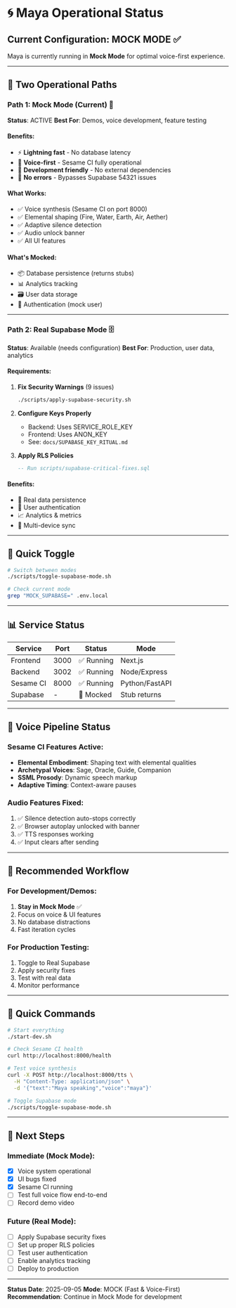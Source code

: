 # 🌀 Maya Operational Status

## Current Configuration: MOCK MODE ✅

Maya is currently running in **Mock Mode** for optimal voice-first experience.

---

## 🎯 Two Operational Paths

### Path 1: Mock Mode (Current) 🚀
**Status**: ACTIVE
**Best For**: Demos, voice development, feature testing

#### Benefits:
- ⚡ **Lightning fast** - No database latency
- 🎤 **Voice-first** - Sesame CI fully operational
- 🔧 **Development friendly** - No external dependencies
- 🚫 **No errors** - Bypasses Supabase 54321 issues

#### What Works:
- ✅ Voice synthesis (Sesame CI on port 8000)
- ✅ Elemental shaping (Fire, Water, Earth, Air, Aether)
- ✅ Adaptive silence detection
- ✅ Audio unlock banner
- ✅ All UI features

#### What's Mocked:
- 📦 Database persistence (returns stubs)
- 📊 Analytics tracking
- 🗃️ User data storage
- 🔐 Authentication (mock user)

---

### Path 2: Real Supabase Mode 🗄️
**Status**: Available (needs configuration)
**Best For**: Production, user data, analytics

#### Requirements:
1. **Fix Security Warnings** (9 issues)
   ```bash
   ./scripts/apply-supabase-security.sh
   ```

2. **Configure Keys Properly**
   - Backend: Uses SERVICE_ROLE_KEY
   - Frontend: Uses ANON_KEY
   - See: `docs/SUPABASE_KEY_RITUAL.md`

3. **Apply RLS Policies**
   ```sql
   -- Run scripts/supabase-critical-fixes.sql
   ```

#### Benefits:
- 💾 Real data persistence
- 👤 User authentication
- 📈 Analytics & metrics
- 🔄 Multi-device sync

---

## 🔄 Quick Toggle

```bash
# Switch between modes
./scripts/toggle-supabase-mode.sh

# Check current mode
grep "MOCK_SUPABASE=" .env.local
```

---

## 📊 Service Status

| Service | Port | Status | Mode |
|---------|------|--------|------|
| Frontend | 3000 | ✅ Running | Next.js |
| Backend | 3002 | ✅ Running | Node/Express |
| Sesame CI | 8000 | ✅ Running | Python/FastAPI |
| Supabase | - | 🔄 Mocked | Stub returns |

---

## 🎤 Voice Pipeline Status

### Sesame CI Features Active:
- **Elemental Embodiment**: Shaping text with elemental qualities
- **Archetypal Voices**: Sage, Oracle, Guide, Companion
- **SSML Prosody**: Dynamic speech markup
- **Adaptive Timing**: Context-aware pauses

### Audio Features Fixed:
1. ✅ Silence detection auto-stops correctly
2. ✅ Browser autoplay unlocked with banner
3. ✅ TTS responses working
4. ✅ Input clears after sending

---

## 🚀 Recommended Workflow

### For Development/Demos:
1. **Stay in Mock Mode** ✅
2. Focus on voice & UI features
3. No database distractions
4. Fast iteration cycles

### For Production Testing:
1. Toggle to Real Supabase
2. Apply security fixes
3. Test with real data
4. Monitor performance

---

## 📝 Quick Commands

```bash
# Start everything
./start-dev.sh

# Check Sesame CI health
curl http://localhost:8000/health

# Test voice synthesis
curl -X POST http://localhost:8000/tts \
  -H "Content-Type: application/json" \
  -d '{"text":"Maya speaking","voice":"maya"}'

# Toggle Supabase mode
./scripts/toggle-supabase-mode.sh
```

---

## 🔮 Next Steps

### Immediate (Mock Mode):
- [x] Voice system operational
- [x] UI bugs fixed
- [x] Sesame CI running
- [ ] Test full voice flow end-to-end
- [ ] Record demo video

### Future (Real Mode):
- [ ] Apply Supabase security fixes
- [ ] Set up proper RLS policies
- [ ] Test user authentication
- [ ] Enable analytics tracking
- [ ] Deploy to production

---

**Status Date**: 2025-09-05
**Mode**: MOCK (Fast & Voice-First)
**Recommendation**: Continue in Mock Mode for development